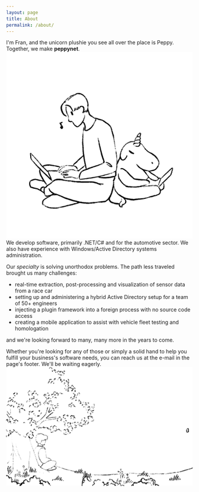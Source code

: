 ```yaml
---
layout: page
title: About
permalink: /about/
---
```

I'm Fran, and the unicorn plushie you see all over the place is Peppy. Together, we make **peppynet**.
![Working together.](/assets/images/work2_bl_transparent.gif)
We develop software, primarily .NET/C# and for the automotive sector. 
We also have experience with Windows/Active Directory systems administration.

Our _specialty_ is solving unorthodox problems. The path less traveled brought us many challenges:
- real-time extraction, post-processing and visualization of sensor data from a race car
- setting up and administering a hybrid Active Directory setup for a team of 50+ engineers
- injecting a plugin framework into a foreign process with no source code access 
- creating a mobile application to assist with vehicle fleet testing and homologation

and we're looking forward to many, many more in the years to come.

Whether you're looking for any of those or simply a solid hand to help you fulfill your business's software needs,
you can reach us at the e-mail in the page's footer. We'll be waiting eagerly.
![A nice vista to wave you goodbye.](/assets/images/f_bl_transparent.gif)
